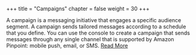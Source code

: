 +++
title = "Campaigns"
chapter = false
weight = 30
+++

A campaign is a messaging initiative that engages a specific audience segment. A campaign sends tailored messages according to a schedule that you define. You can use the console to create a campaign that sends messages through any single channel that is supported by Amazon Pinpoint: mobile push, email, or SMS. [Read More](https://docs.aws.amazon.com/pinpoint/latest/userguide/campaigns.html)
